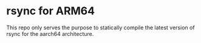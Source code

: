 # rsync for ARM64

This repo only serves the purpose to statically compile the latest version of rsync for the aarch64 architecture.
